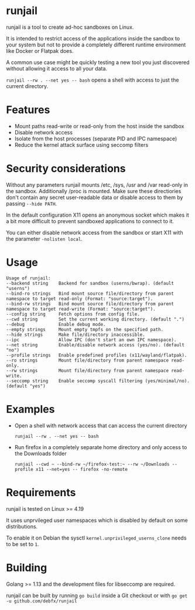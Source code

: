 # runjail

runjail is a tool to create ad-hoc sandboxes on Linux.

It is intended to restrict access of the applications inside the sandbox
to your system but not to provide a completely different runtime environment
like Docker or Flatpak does.

A common use case might be quickly testing a new tool you just discovered
without allowing it access to all your data.

`runjail --rw . --net yes -- bash` opens a shell with access to just the
current directory.


# Features

* Mount paths read-write or read-only from the host inside the sandbox
* Disable network access
* Isolate from the host processes (separate PID and IPC namespace)
* Reduce the kernel attack surface using seccomp filters


# Security considerations

Without any parameters runjail mounts /etc, /sys, /usr and /var read-only
in the sandbox. Additionally /proc is mounted.
Make sure these directiories don't contain any secret user-readable data
or disable access to them by passing `--hide PATH`.

In the default configuration X11 opens an anonymous socket which makes it
a bit more difficult to prevent sandboxed applications to connect to it.

You can either disable network access from the sandbox or start X11 with
the parameter `-nolisten local`.


# Usage

```
Usage of runjail:
--backend string    Backend for sandbox (userns/bwrap). (default "userns")
--bind-ro strings   Bind mount source file/directory from parent namespace to target read-only (Format: "source:target").
--bind-rw strings   Bind mount source file/directory from parent namespace to target read-write (Format: "source:target").
--config string     Fetch options from config file.
--cwd string        Set the current working directory. (default ".")
--debug             Enable debug mode.
--empty strings     Mount empty tmpfs on the specified path.
--hide strings      Make file/directory inaccessible.
--ipc               Allow IPC (don't start an own IPC namespace).
--net string        Enable/disable network access (yes/no). (default "no")
--profile strings   Enable predefined profiles (x11/wayland/flatpak).
--ro strings        Mount file/directory from parent namespace read-only.
--rw strings        Mount file/directory from parent namespace read-write.
--seccomp string    Enable seccomp syscall filtering (yes/minimal/no). (default "yes")
```


# Examples

* Open a shell with network access that can access the current directory

  `runjail --rw . --net yes -- bash`

* Run firefox in a completely separate home directory and only access to the Downloads folder

  `runjail --cwd ~ --bind-rw ~/firefox-test:~ --rw ~/Downloads --profile x11 --net=yes -- firefox -no-remote`


# Requirements

runjail is tested on Linux >= 4.19

It uses unprvileged user namespaces which is disabled by default on some
distributions.

To enable it on Debian the sysctl `kernel.unprivileged_userns_clone` needs
to be set to `1`.


# Building

Golang >= 1.13 and the development files for libseccomp are required.

runjail can be built by running `go build` inside a Git checkout or with
`go get -u github.com/debfx/runjail`
